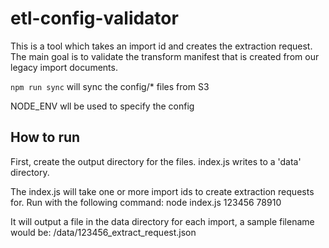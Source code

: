 # etl-config-validator

This is a tool which takes an import id and creates the extraction request. The main goal is to validate the transform manifest that is created from our legacy import documents.

`npm run sync` will sync the config/* files from S3

NODE_ENV wll be used to specify the config

## How to run

First, create the output directory for the files. index.js writes to a 'data' directory.

The index.js will take one or more import ids to create extraction requests for. Run with the following command:
node index.js 123456 78910

It will output a file in the data directory for each import, a sample filename would be:
/data/123456_extract_request.json